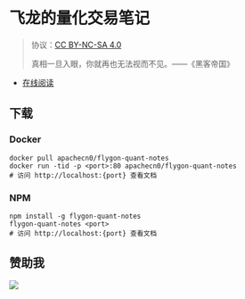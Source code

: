 

# 飞龙的量化交易笔记

> 协议：[CC BY-NC-SA 4.0](http://creativecommons.org/licenses/by-nc-sa/4.0/)
> 
> 真相一旦入眼，你就再也无法视而不见。——《黑客帝国》

* [在线阅读](https://quant-notes.flygon.net)

## 下载

### Docker

```
docker pull apachecn0/flygon-quant-notes
docker run -tid -p <port>:80 apachecn0/flygon-quant-notes
# 访问 http://localhost:{port} 查看文档
```

### NPM

```
npm install -g flygon-quant-notes
flygon-quant-notes <port>
# 访问 http://localhost:{port} 查看文档
```

## 赞助我

![](https://img-blog.csdnimg.cn/20200112005920729.png)
